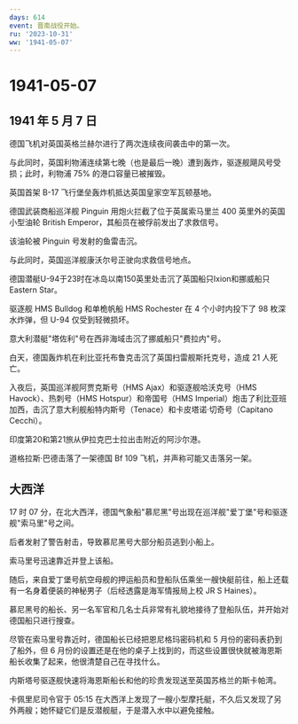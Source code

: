 ```yaml
---
days: 614
event: 晋南战役开始。
ru: '2023-10-31'
ww: '1941-05-07'
---
```


# 1941-05-07

## 1941 年 5 月 7 日

德国飞机对英国英格兰赫尔进行了两次连续夜间袭击中的第一次。

与此同时，英国利物浦连续第七晚（也是最后一晚）遭到轰炸，驱逐舰飓风号受损；此时，利物浦
75% 的港口容量已被摧毁。

英国首架 B-17 飞行堡垒轰炸机抵达英国皇家空军瓦顿基地。

德国武装商船巡洋舰 Pinguin 用炮火拦截了位于英属索马里兰 400
英里外的英国小型油轮 British Emperor，其船员在被俘前发出了求救信号。

该油轮被 Pinguin 号发射的鱼雷击沉。

与此同时，英国巡洋舰康沃尔号正驶向求救信号地点。

德国潜艇U-94于23时在冰岛以南150英里处击沉了英国船只Ixion和挪威船只Eastern
Star。

驱逐舰 HMS Bulldog 和单桅帆船 HMS Rochester 在 4 个小时内投下了 98
枚深水炸弹，但 U-94 仅受到轻微损坏。

意大利潜艇"塔佐利"号在西非海域击沉了挪威船只"费拉内"号。

白天，德国轰炸机在利比亚托布鲁克击沉了英国扫雷舰斯托克号，造成 21
人死亡。

入夜后，英国巡洋舰阿贾克斯号（HMS Ajax）和驱逐舰哈沃克号（HMS
Havock）、热刺号（HMS Hotspur）和帝国号（HMS
Imperial）炮击了利比亚班加西，击沉了意大利舰船特内斯号（Tenace）和卡皮塔诺·切奇号（Capitano
Cecchi）。

印度第20和第21旅从伊拉克巴士拉出击附近的阿沙尔港。

道格拉斯·巴德击落了一架德国 Bf 109 飞机，并声称可能又击落另一架。

## 大西洋

17 时 07
分，在北大西洋，德国气象船"慕尼黑"号出现在巡洋舰"爱丁堡"号和驱逐舰"索马里"号之间。

后者发射了警告射击，导致慕尼黑号大部分船员逃到小船上。

索马里号迅速靠近并登上该船。

随后，来自爱丁堡号航空母舰的押运船员和登船队伍乘坐一艘快艇前往，船上还载有一名身着便装的神秘男子（后经透露是海军情报局上校
JR S Haines）。

慕尼黑号的船长、另一名军官和几名士兵非常有礼貌地接待了登船队伍，并开始对德国船只进行搜查。

尽管在索马里号靠近时，德国船长已经把恩尼格玛密码机和 5
月份的密码表扔到了船外，但 6
月份的设置还是在他的桌子上找到的，而这些设置很快就被海恩斯船长收集了起来，他很清楚自己在寻找什么。

内斯塔号驱逐舰快速将海恩斯船长和他的珍贵发现送至英国苏格兰的斯卡帕湾。

卡佩里尼司令官于 05:15
在大西洋上发现了一艘小型摩托艇，不久后又发现了另外两艘；她怀疑它们是反潜舰艇，于是潜入水中以避免接触。